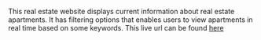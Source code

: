 This real estate website displays current information about real estate apartments. It has filtering options that enables users to view apartments in real time based on some keywords. This live url can be found [here](https://real-estate-project-iota.vercel.app/search)
